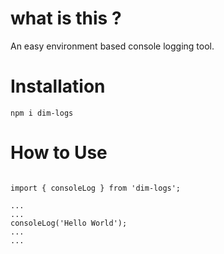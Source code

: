 # what is this ?
An easy environment based console logging tool.

# Installation
`npm i dim-logs`

# How to Use

```

import { consoleLog } from 'dim-logs';

...
...
consoleLog('Hello World');
...
...

```